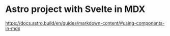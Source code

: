 # Astro project with Svelte in MDX

https://docs.astro.build/en/guides/markdown-content/#using-components-in-mdx
